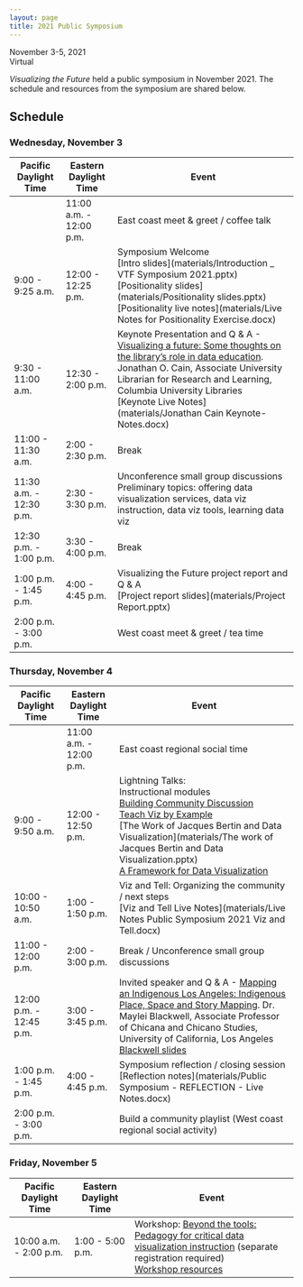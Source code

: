 ```yaml
---
layout: page
title: 2021 Public Symposium
---
```


November 3-5, 2021    
Virtual    

*Visualizing the Future* held a public symposium in November 2021. The schedule and resources from the symposium are shared below.

## Schedule

### Wednesday, November 3

| Pacific Daylight Time | Eastern Daylight Time | Event |
| ----- | ----- | ----- |
|  | 11:00 a.m. - 12:00 p.m. | East coast meet & greet / coffee talk|
| 9:00 - 9:25 a.m. | 12:00 - 12:25 p.m. | Symposium Welcome <br /> [Intro slides](materials/Introduction _ VTF Symposium 2021.pptx) <br /> [Positionality slides](materials/Positionality slides.pptx) <br /> [Positionality live notes](materials/Live Notes for Positionality Exercise.docx)  |
| 9:30 - 11:00 a.m. | 12:30 - 2:00 p.m. | Keynote Presentation and Q & A - [Visualizing a future: Some thoughts on the library’s role in data education](keynote). Jonathan O. Cain, Associate University Librarian for Research and Learning, Columbia University Libraries<br />[Keynote Live Notes](materials/Jonathan Cain Keynote-Notes.docx)|
| 11:00 - 11:30 a.m. | 2:00 - 2:30 p.m. | Break |
| 11:30 a.m. - 12:30 p.m. | 2:30 - 3:30 p.m. | Unconference small group discussions <br />Preliminary topics: offering data visualization services, data viz instruction, data viz tools, learning data viz|
| 12:30 p.m. - 1:00 p.m. | 3:30 - 4:00 p.m. | Break |
| 1:00 p.m. - 1:45 p.m. | 4:00 - 4:45 p.m. | Visualizing the Future project report and Q & A <br />[Project report slides](materials/Project Report.pptx)|
| 2:00 p.m. - 3:00 p.m. |  | West coast meet & greet / tea time |

### Thursday, November 4

| Pacific Daylight Time | Eastern Daylight Time | Event |
| ----- | ----- | ----- |
|  | 11:00 a.m. - 12:00 p.m. | East coast regional social time |
| 9:00 - 9:50 a.m. | 12:00 - 12:50 p.m. | Lightning Talks:<br />Instructional modules<br />[Building Community Discussion](materials/2021-VTF-Public-Symposium-Clement-LightningTalk.pptx)<br />[Teach Viz by Example](materials/Zoss-ExamplesRepo-Wax.pptx)<br />[The Work of Jacques Bertin and Data Visualization](materials/The work of Jacques Bertin and Data Visualization.pptx)<br />[A Framework for Data Visualization](materials/VTF21.5minuteframework.pdf)|
| 10:00 - 10:50 a.m. | 1:00 - 1:50 p.m. | Viz and Tell: Organizing the community / next steps <br />[Viz and Tell Live Notes](materials/Live Notes Public Symposium 2021 Viz and Tell.docx)|
| 11:00 - 12:00 p.m. | 2:00 - 3:00 p.m. | Break / Unconference small group discussions |
| 12:00 p.m. - 12:45 p.m. | 3:00 - 3:45 p.m. | Invited speaker and Q & A - [Mapping an Indigenous Los Angeles: Indigenous Place, Space and Story Mapping](speaker). Dr. Maylei Blackwell, Associate Professor of Chicana and Chicano Studies, University of California, Los Angeles<br />[Blackwell slides](materials/BlackwellMILANov21.pdf)|
| 1:00 p.m. - 1:45 p.m. | 4:00 - 4:45 p.m. | Symposium reflection / closing session<br />[Reflection notes](materials/Public Symposium - REFLECTION - Live Notes.docx)|
| 2:00 p.m. - 3:00 p.m. |  | Build a community playlist (West coast regional social activity) |

### Friday, November 5

| Pacific Daylight Time | Eastern Daylight Time | Event |
| ----- | ----- | ----- |
| 10:00 a.m. - 2:00 p.m. | 1:00 - 5:00 p.m. | Workshop: [Beyond the tools: Pedagogy for critical data visualization instruction](workshop) (separate registration required)<br />[Workshop resources](https://bit.ly/Beyondtools)|
